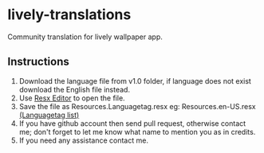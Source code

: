 # lively-translations
Community translation for lively wallpaper app.
## Instructions 
 1. Download the language file from v1.0 folder, if language does not exist download the English file instead.
 2. Use [Resx Editor](https://sourceforge.net/projects/resx/) to open the file.
 3. Save the file as Resources.Languagetag.resx eg: Resources.en-US.resx
 [(Languagetag list)](https://docs.microsoft.com/en-us/openspecs/windows_protocols/ms-lcid/a9eac961-e77d-41a6-90a5-ce1a8b0cdb9c)
 4. If you have github account then send pull request, otherwise contact me; don't forget to let me know what name to mention you as in credits.
 5. If you need any assistance contact me.
